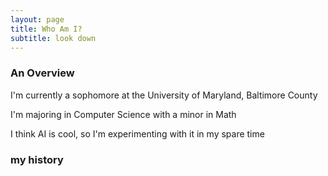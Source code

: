 ```yaml
---
layout: page
title: Who Am I?
subtitle: look down
---
```

### An Overview

I'm currently a sophomore at the University of Maryland, Baltimore County

I'm majoring in Computer Science with a minor in Math

I think AI is cool, so I'm experimenting with it in my spare time

### my history
